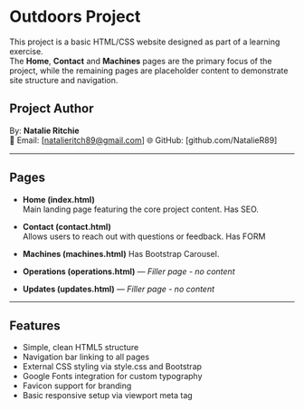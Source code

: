 # Outdoors Project

This project is a basic HTML/CSS website designed as part of a learning exercise.  
The **Home**, **Contact** and **Machines** pages are the primary focus of the project, while the remaining pages are placeholder content to demonstrate site structure and navigation.

## Project Author
By: **Natalie Ritchie**  
📧 Email: [natalieritch89@gmail.com]
🌐 GitHub: [github.com/NatalieR89]

---

## Pages

- **Home (index.html)**  
  Main landing page featuring the core project content.
  Has SEO.

- **Contact (contact.html)**  
  Allows users to reach out with questions or feedback.
  Has FORM

- **Machines (machines.html)**
  Has Bootstrap Carousel.  

- **Operations (operations.html)** — *Filler page - no content*  
  
- **Updates (updates.html)** — *Filler page - no content*

---

## Features

- Simple, clean HTML5 structure  
- Navigation bar linking to all pages  
- External CSS styling via style.css and Bootstrap  
- Google Fonts integration for custom typography  
- Favicon support for branding  
- Basic responsive setup via viewport meta tag